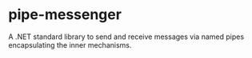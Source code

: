 # pipe-messenger
A .NET standard library to send and receive messages via named pipes encapsulating the inner mechanisms.
